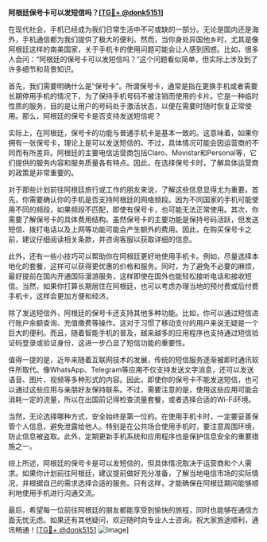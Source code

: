 **阿根廷保号卡可以发短信吗？[[TG💪+ @donk5151](https://t.me/s/donk5151)]**

在现代社会，手机已经成为我们日常生活中不可或缺的一部分。无论是国内还是海外，手机通信都为我们提供了极大的便利。然而，当你身处异国他乡时，尤其是像阿根廷这样的南美国家，关于手机卡的使用问题可能会让人感到困惑。比如，很多人会问：“阿根廷的保号卡可以发短信吗？”这个问题看似简单，但实际上涉及到了许多细节和背景知识。

首先，我们需要明确什么是“保号卡”。所谓保号卡，通常是指在更换手机或者需要长期停用手机的情况下，为了保持手机号码不被注销而使用的卡片。它是一种临时性质的服务，目的是让用户的号码处于激活状态，以便在需要时随时恢复正常使用。那么，阿根廷的保号卡是否支持发送短信呢？

实际上，在阿根廷，保号卡的功能与普通手机卡是基本一致的。这意味着，如果你拥有一张保号卡，理论上是可以发送短信的。不过，具体情况可能会因运营商的不同而有所差异。阿根廷的主要电信运营商包括Claro、Movistar和Personal等，它们提供的服务内容和服务质量各有特点。因此，在选择保号卡时，了解具体运营商的政策是非常重要的。

对于那些计划前往阿根廷旅行或工作的朋友来说，了解这些信息显得尤为重要。首先，你需要确认你的手机是否支持阿根廷的网络频段。因为不同国家的手机可能使用不同的频段，如果频段不匹配，即使有保号卡，也可能无法正常使用。其次，你需要了解保号卡的具体费用结构。虽然保号卡的主要功能是保持号码活跃，但发送短信、拨打电话以及上网等功能可能会产生额外的费用。因此，在购买保号卡之前，建议仔细阅读相关条款，并咨询客服以获取详细的信息。

此外，还有一些小技巧可以帮助你在阿根廷更好地使用手机卡。例如，尽量选择本地化的套餐，这样可以获得更优惠的价格和服务。同时，为了避免不必要的麻烦，最好提前在国内开通国际漫游服务，这样即使在国外也能轻松接听电话和接收短信。当然，如果你打算长期居住在阿根廷，也可以考虑办理当地的预付费或后付费手机卡，这样会更加方便和经济。

除了发送短信外，阿根廷的保号卡还支持其他多种功能。比如，你可以通过短信进行账户余额查询、充值缴费等操作。这对于习惯了移动支付的用户来说无疑是一个巨大的便利。而且，随着智能手机的普及，越来越多的应用程序也支持通过短信验证码登录或验证身份，这进一步凸显了短信功能的重要性。

值得一提的是，近年来随着互联网技术的发展，传统的短信服务逐渐被即时通讯软件所取代。像WhatsApp、Telegram等应用不仅支持发送文字消息，还可以发送语音、图片、视频等多种形式的内容。因此，即使你的保号卡不能发送短信，也可以通过这些应用与亲朋好友保持联系。不过，需要注意的是，使用这些应用可能会消耗一定的流量，所以在出国前记得检查流量套餐，或者选择合适的Wi-Fi环境。

当然，无论选择哪种方式，安全始终是第一位的。在使用手机卡时，一定要妥善保管个人信息，避免泄露给他人。特别是在公共场合使用手机时，要注意周围环境，防止信息被盗取。此外，定期更新手机系统和应用程序也是保护信息安全的重要措施之一。

综上所述，阿根廷的保号卡是可以发短信的，但具体情况取决于运营商和个人需求。如果你计划前往阿根廷，建议提前做好充分准备，了解当地电信市场的实际情况，并根据自己的需求选择合适的服务。只有这样，才能确保在阿根廷期间能够顺利地使用手机进行沟通交流。

最后，希望每一位前往阿根廷的朋友都能享受到愉快的旅程，同时也能够在通信方面无忧无虑。如果还有其他疑问，欢迎随时向专业人士咨询。祝大家旅途顺利，通讯畅通！[[TG💪+ @donk5151](https://t.me/s/donk5151) ![Image](https://i.postimg.cc/rwNCRYN7/Snipaste-2025-04-30-17-27-05.png)]